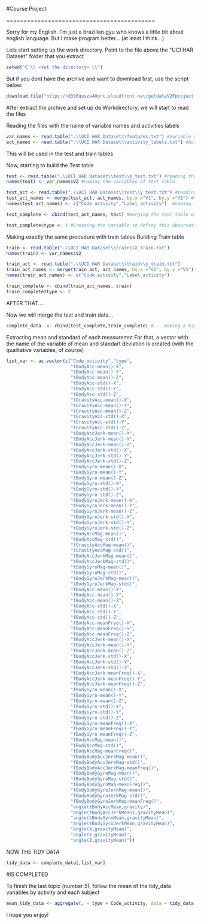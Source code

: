 #Course Project

===========================================

Sorry for my English. I'm just a brazilian gyu who knows a little bit about english language.
But I make program better... (at least I think...)

Lets start setting up the work directory. Point to the file above the "UCI HAR Dataset" folder that you extract
```r
setwd("C:\\ <set the directory> \\")
```

But if you dont have the archive and want to download first, use the script below:
```r
download.file("https://d396qusza40orc.cloudfront.net/getdata%2Fprojectfiles%2FUCI%20HAR%20Dataset.zip", destfile = "getdata-projectfiles-UCI HAR Dataset.zip")
```

After extract the archive and set up de Workdirectory,  we will start to read the files

Reading the files with the name of variable names and activities labels
```r
var_names <- read.table(".\\UCI HAR Dataset\\features.txt") #Variable names
act_names <- read.table(".\\UCI HAR Dataset\\activity_labels.txt") #Activity Names
```
This will be used in the test and train tables


Now, starting to build the Test table
```r
test <- read.table(".\\UCI HAR Dataset\\test\\X_test.txt") #reading the table
names(test) <- var_names$V2 #naming the variables of test table

test_act <- read.table(".\\UCI HAR Dataset\\test\\y_test.txt") #reading the activity table of the test table
test_act_names <- merge(test_act, act_names, by.x ="V1", by.y ="V1") #making merge with the activity names to bring the label of the activities
names(test_act_names) <- c("Code_activity","Label_activity")  #naming this table

test_complete <- cbind(test_act_names, test) #merging the test table with the activity table labeled

test_complete$type <- 1 #Creating the variable to definy this observation as test
```

Making exactly the same procedure with train tables
Building Train table

```r
train <- read.table(".\\UCI HAR Dataset\\train\\X_train.txt")
names(train) <- var_names$V2

train_act <- read.table(".\\UCI HAR Dataset\\train\\y_train.txt")
train_act_names <- merge(train_act, act_names, by.x ="V1", by.y ="V1")
names(train_act_names) <- c("Code_activity","Label_activity")

train_complete <- cbind(train_act_names, train)
train_complete$type <- 2
```


AFTER THAT....

Now we will merge the test and train data... 
```r
complete_data  <- rbind(test_complete,train_complete) #... making a big and complete table
```

Extracting mean and standard of each measuremnt
For that, a vector with the name of the variable of mean and standart deviation is created (with the qualitative variables, of course)

```r
list_var <- as.vector(c("Code_activity","type",
                        "tBodyAcc-mean()-X",
                        "tBodyAcc-mean()-Y",
                        "tBodyAcc-mean()-Z",
                        "tBodyAcc-std()-X",
                        "tBodyAcc-std()-Y",
                        "tBodyAcc-std()-Z",
                        "tGravityAcc-mean()-X",
                        "tGravityAcc-mean()-Y",
                        "tGravityAcc-mean()-Z",
                        "tGravityAcc-std()-X",
                        "tGravityAcc-std()-Y",
                        "tGravityAcc-std()-Z",
                        "tBodyAccJerk-mean()-X",
                        "tBodyAccJerk-mean()-Y",
                        "tBodyAccJerk-mean()-Z",
                        "tBodyAccJerk-std()-X",
                        "tBodyAccJerk-std()-Y",
                        "tBodyAccJerk-std()-Z",
                        "tBodyGyro-mean()-X",
                        "tBodyGyro-mean()-Y",
                        "tBodyGyro-mean()-Z",
                        "tBodyGyro-std()-X",
                        "tBodyGyro-std()-Y",
                        "tBodyGyro-std()-Z",
                        "tBodyGyroJerk-mean()-X",
                        "tBodyGyroJerk-mean()-Y",
                        "tBodyGyroJerk-mean()-Z",
                        "tBodyGyroJerk-std()-X",
                        "tBodyGyroJerk-std()-Y",
                        "tBodyGyroJerk-std()-Z",
                        "tBodyAccMag-mean()",
                        "tBodyAccMag-std()",
                        "tGravityAccMag-mean()",
                        "tGravityAccMag-std()",
                        "tBodyAccJerkMag-mean()",
                        "tBodyAccJerkMag-std()",
                        "tBodyGyroMag-mean()",
                        "tBodyGyroMag-std()",
                        "tBodyGyroJerkMag-mean()",
                        "tBodyGyroJerkMag-std()",
                        "fBodyAcc-mean()-X",
                        "fBodyAcc-mean()-Y",
                        "fBodyAcc-mean()-Z",
                        "fBodyAcc-std()-X",
                        "fBodyAcc-std()-Y",
                        "fBodyAcc-std()-Z",
                        "fBodyAcc-meanFreq()-X",
                        "fBodyAcc-meanFreq()-Y",
                        "fBodyAcc-meanFreq()-Z",
                        "fBodyAccJerk-mean()-X",
                        "fBodyAccJerk-mean()-Y",
                        "fBodyAccJerk-mean()-Z",
                        "fBodyAccJerk-std()-X",
                        "fBodyAccJerk-std()-Y",
                        "fBodyAccJerk-std()-Z",
                        "fBodyAccJerk-meanFreq()-X",
                        "fBodyAccJerk-meanFreq()-Y",
                        "fBodyAccJerk-meanFreq()-Z",
                        "fBodyGyro-mean()-X",
                        "fBodyGyro-mean()-Y",
                        "fBodyGyro-mean()-Z",
                        "fBodyGyro-std()-X",
                        "fBodyGyro-std()-Y",
                        "fBodyGyro-std()-Z",
                        "fBodyGyro-meanFreq()-X",
                        "fBodyGyro-meanFreq()-Y",
                        "fBodyGyro-meanFreq()-Z",
                        "fBodyAccMag-mean()",
                        "fBodyAccMag-std()",
                        "fBodyAccMag-meanFreq()",
                        "fBodyBodyAccJerkMag-mean()",
                        "fBodyBodyAccJerkMag-std()",
                        "fBodyBodyAccJerkMag-meanFreq()",
                        "fBodyBodyGyroMag-mean()",
                        "fBodyBodyGyroMag-std()",
                        "fBodyBodyGyroMag-meanFreq()",
                        "fBodyBodyGyroJerkMag-mean()",
                        "fBodyBodyGyroJerkMag-std()",
                        "fBodyBodyGyroJerkMag-meanFreq()",
                        "angle(tBodyAccMean,gravity)",
                        "angle(tBodyAccJerkMean),gravityMean)",
                        "angle(tBodyGyroMean,gravityMean)",
                        "angle(tBodyGyroJerkMean,gravityMean)",
                        "angle(X,gravityMean)",
                        "angle(Y,gravityMean)",
                        "angle(Z,gravityMean)"))
```

NOW
THE TIDY DATA
```r
tidy_data <- complete_data[,list_var]
```
#IS COMPLETED

To finish the last topic (number 5), follow the mean of the tidy_data variables by activity and each subject
```r
mean_tidy_data <- aggregate(. ~ type + Code_activity, data = tidy_data, FUN= "mean")
```

I hope you enjoy!
